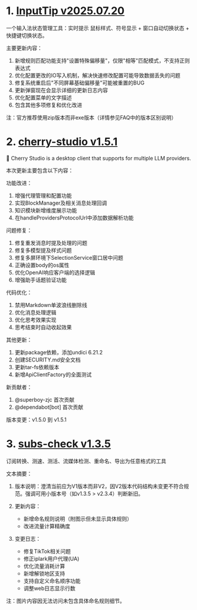 
# 1. [InputTip v2025.07.20](https://github.com/abgox/InputTip/releases/tag/v2025.07.20)  
一个输入法状态管理工具：实时提示 鼠标样式、符号显示 + 窗口自动切换状态 + 快捷键切换状态。

主要更新内容：  
1. 新增规则匹配功能支持"设置特殊偏移量"，仅限"相等"匹配模式，不支持正则表达式  
2. 优化配置更改的IO写入机制，解决快速修改配置可能导致数据丢失的问题  
3. 修复系统重启后"不同屏幕基础偏移量"可能被重置的BUG  
4. 更新弹窗现在会显示详细的更新日志内容  
5. 优化配置菜单的文字描述  
6. 包含其他多项修复和优化改进  

注：官方推荐使用zip版本而非exe版本（详情参见FAQ中的版本区别说明）

# 2. [cherry-studio v1.5.1](https://github.com/CherryHQ/cherry-studio/releases/tag/v1.5.1)  
🍒 Cherry Studio is a desktop client that supports for multiple LLM providers.

本次更新主要包含以下内容：

功能改进：
1. 增强代理管理和配置功能
2. 实现BlockManager及相关消息处理回调
3. 知识模块新增维度展示功能
4. 在handleProvidersProtocolUrl中添加数据解析功能

问题修复：
1. 修复重发消息时提及处理的问题
2. 修复多模型提及样式问题
3. 修复多屏环境下SelectionService窗口居中问题
4. 正确设置body的os属性
5. 优化OpenAI响应客户端的选择逻辑
6. 增强助手话题验证功能

代码优化：
1. 禁用Markdown单波浪线删除线
2. 优化消息处理逻辑
3. 优化思考效果实现
4. 思考结束时自动收起效果

其他更新：
1. 更新package依赖，添加undici 6.21.2
2. 创建SECURITY.md安全文档
3. 更新tar-fs依赖版本
4. 新增ApiClientFactory的全面测试

新贡献者：
1. @superboy-zjc 首次贡献
2. @dependabot[bot] 首次贡献

版本变更：v1.5.0 到 v1.5.1

# 3. [subs-check v1.3.5](https://github.com/beck-8/subs-check/releases/tag/v1.3.5)  
订阅转换、测速、测活、流媒体检测、重命名、导出为任意格式的工具

文本摘要：

1. 版本说明：澄清当前应为V1版本而非V2，因V2版本代码结构未变更不符合规范。强调可用小版本号（如v1.3.5 > v2.3.4）判断新旧。

2. 更新内容：
   - 新增命名规则说明（附图示但未显示具体规则）
   - 改进流量计算精确度

3. 变更日志：
   - 修复TikTok相关问题
   - 修正iplark用户代理(UA)
   - 优化流量消耗计算
   - 新增解锁地区支持
   - 支持自定义命名顺序功能
   - 调整web日志显示行数

注：图片内容因无法访问未包含具体命名规则细节。


